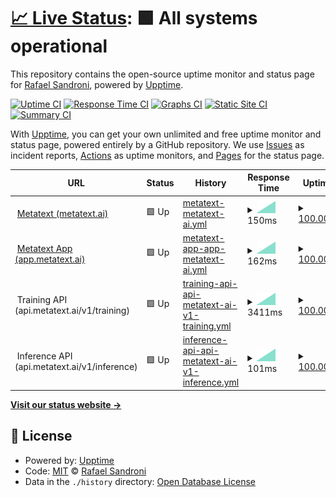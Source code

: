 # [📈 Live Status](https://rafaelsandroni.github.io/status): <!--live status--> **🟩 All systems operational**

This repository contains the open-source uptime monitor and status page for [Rafael Sandroni](https://rafaelsandroni.github.io/status), powered by [Upptime](https://github.com/upptime/upptime).

[![Uptime CI](https://github.com/rafaelsandroni/status/workflows/Uptime%20CI/badge.svg)](https://github.com/upptime/upptime/actions?query=workflow%3A%22Uptime+CI%22)
[![Response Time CI](https://github.com/rafaelsandroni/status/workflows/Response%20Time%20CI/badge.svg)](https://github.com/upptime/upptime/actions?query=workflow%3A%22Response+Time+CI%22)
[![Graphs CI](https://github.com/rafaelsandroni/status/workflows/Graphs%20CI/badge.svg)](https://github.com/upptime/upptime/actions?query=workflow%3A%22Graphs+CI%22)
[![Static Site CI](https://github.com/rafaelsandroni/status/workflows/Static%20Site%20CI/badge.svg)](https://github.com/upptime/upptime/actions?query=workflow%3A%22Static+Site+CI%22)
[![Summary CI](https://github.com/rafaelsandroni/status/workflows/Summary%20CI/badge.svg)](https://github.com/upptime/upptime/actions?query=workflow%3A%22Summary+CI%22)

With [Upptime](https://upptime.js.org), you can get your own unlimited and free uptime monitor and status page, powered entirely by a GitHub repository. We use [Issues](https://github.com/rafaelsandroni/status/issues) as incident reports, [Actions](https://github.com/rafaelsandroni/status/actions) as uptime monitors, and [Pages](https://rafaelsandroni.github.io/status) for the status page.

<!--start: status pages-->
<!-- This summary is generated by Upptime (https://github.com/upptime/upptime) -->
<!-- Do not edit this manually, your changes will be overwritten -->
<!-- prettier-ignore -->
| URL | Status | History | Response Time | Uptime |
| --- | ------ | ------- | ------------- | ------ |
| <img alt="" src="https://metatext.io/favicon.png" height="13"> [Metatext (metatext.ai)](https://metatext.ai) | 🟩 Up | [metatext-metatext-ai.yml](https://github.com/metatext/status/commits/HEAD/history/metatext-metatext-ai.yml) | <details><summary><img alt="Response time graph" src="./graphs/metatext-metatext-ai/response-time-week.png" height="20"> 150ms</summary><br><a href="https://status.metatext.io/history/metatext-metatext-ai"><img alt="Response time 150" src="https://img.shields.io/endpoint?url=https%3A%2F%2Fraw.githubusercontent.com%2Fmetatext%2Fstatus%2FHEAD%2Fapi%2Fmetatext-metatext-ai%2Fresponse-time.json"></a><br><a href="https://status.metatext.io/history/metatext-metatext-ai"><img alt="24-hour response time 150" src="https://img.shields.io/endpoint?url=https%3A%2F%2Fraw.githubusercontent.com%2Fmetatext%2Fstatus%2FHEAD%2Fapi%2Fmetatext-metatext-ai%2Fresponse-time-day.json"></a><br><a href="https://status.metatext.io/history/metatext-metatext-ai"><img alt="7-day response time 150" src="https://img.shields.io/endpoint?url=https%3A%2F%2Fraw.githubusercontent.com%2Fmetatext%2Fstatus%2FHEAD%2Fapi%2Fmetatext-metatext-ai%2Fresponse-time-week.json"></a><br><a href="https://status.metatext.io/history/metatext-metatext-ai"><img alt="30-day response time 150" src="https://img.shields.io/endpoint?url=https%3A%2F%2Fraw.githubusercontent.com%2Fmetatext%2Fstatus%2FHEAD%2Fapi%2Fmetatext-metatext-ai%2Fresponse-time-month.json"></a><br><a href="https://status.metatext.io/history/metatext-metatext-ai"><img alt="1-year response time 150" src="https://img.shields.io/endpoint?url=https%3A%2F%2Fraw.githubusercontent.com%2Fmetatext%2Fstatus%2FHEAD%2Fapi%2Fmetatext-metatext-ai%2Fresponse-time-year.json"></a></details> | <details><summary><a href="https://status.metatext.io/history/metatext-metatext-ai">100.00%</a></summary><a href="https://status.metatext.io/history/metatext-metatext-ai"><img alt="All-time uptime 100.00%" src="https://img.shields.io/endpoint?url=https%3A%2F%2Fraw.githubusercontent.com%2Fmetatext%2Fstatus%2FHEAD%2Fapi%2Fmetatext-metatext-ai%2Fuptime.json"></a><br><a href="https://status.metatext.io/history/metatext-metatext-ai"><img alt="24-hour uptime 100.00%" src="https://img.shields.io/endpoint?url=https%3A%2F%2Fraw.githubusercontent.com%2Fmetatext%2Fstatus%2FHEAD%2Fapi%2Fmetatext-metatext-ai%2Fuptime-day.json"></a><br><a href="https://status.metatext.io/history/metatext-metatext-ai"><img alt="7-day uptime 100.00%" src="https://img.shields.io/endpoint?url=https%3A%2F%2Fraw.githubusercontent.com%2Fmetatext%2Fstatus%2FHEAD%2Fapi%2Fmetatext-metatext-ai%2Fuptime-week.json"></a><br><a href="https://status.metatext.io/history/metatext-metatext-ai"><img alt="30-day uptime 100.00%" src="https://img.shields.io/endpoint?url=https%3A%2F%2Fraw.githubusercontent.com%2Fmetatext%2Fstatus%2FHEAD%2Fapi%2Fmetatext-metatext-ai%2Fuptime-month.json"></a><br><a href="https://status.metatext.io/history/metatext-metatext-ai"><img alt="1-year uptime 100.00%" src="https://img.shields.io/endpoint?url=https%3A%2F%2Fraw.githubusercontent.com%2Fmetatext%2Fstatus%2FHEAD%2Fapi%2Fmetatext-metatext-ai%2Fuptime-year.json"></a></details>
| <img alt="" src="https://metatext.io/favicon.png" height="13"> [Metatext App (app.metatext.ai)](https://app.metatext.ai) | 🟩 Up | [metatext-app-app-metatext-ai.yml](https://github.com/metatext/status/commits/HEAD/history/metatext-app-app-metatext-ai.yml) | <details><summary><img alt="Response time graph" src="./graphs/metatext-app-app-metatext-ai/response-time-week.png" height="20"> 162ms</summary><br><a href="https://status.metatext.io/history/metatext-app-app-metatext-ai"><img alt="Response time 162" src="https://img.shields.io/endpoint?url=https%3A%2F%2Fraw.githubusercontent.com%2Fmetatext%2Fstatus%2FHEAD%2Fapi%2Fmetatext-app-app-metatext-ai%2Fresponse-time.json"></a><br><a href="https://status.metatext.io/history/metatext-app-app-metatext-ai"><img alt="24-hour response time 162" src="https://img.shields.io/endpoint?url=https%3A%2F%2Fraw.githubusercontent.com%2Fmetatext%2Fstatus%2FHEAD%2Fapi%2Fmetatext-app-app-metatext-ai%2Fresponse-time-day.json"></a><br><a href="https://status.metatext.io/history/metatext-app-app-metatext-ai"><img alt="7-day response time 162" src="https://img.shields.io/endpoint?url=https%3A%2F%2Fraw.githubusercontent.com%2Fmetatext%2Fstatus%2FHEAD%2Fapi%2Fmetatext-app-app-metatext-ai%2Fresponse-time-week.json"></a><br><a href="https://status.metatext.io/history/metatext-app-app-metatext-ai"><img alt="30-day response time 162" src="https://img.shields.io/endpoint?url=https%3A%2F%2Fraw.githubusercontent.com%2Fmetatext%2Fstatus%2FHEAD%2Fapi%2Fmetatext-app-app-metatext-ai%2Fresponse-time-month.json"></a><br><a href="https://status.metatext.io/history/metatext-app-app-metatext-ai"><img alt="1-year response time 162" src="https://img.shields.io/endpoint?url=https%3A%2F%2Fraw.githubusercontent.com%2Fmetatext%2Fstatus%2FHEAD%2Fapi%2Fmetatext-app-app-metatext-ai%2Fresponse-time-year.json"></a></details> | <details><summary><a href="https://status.metatext.io/history/metatext-app-app-metatext-ai">100.00%</a></summary><a href="https://status.metatext.io/history/metatext-app-app-metatext-ai"><img alt="All-time uptime 100.00%" src="https://img.shields.io/endpoint?url=https%3A%2F%2Fraw.githubusercontent.com%2Fmetatext%2Fstatus%2FHEAD%2Fapi%2Fmetatext-app-app-metatext-ai%2Fuptime.json"></a><br><a href="https://status.metatext.io/history/metatext-app-app-metatext-ai"><img alt="24-hour uptime 100.00%" src="https://img.shields.io/endpoint?url=https%3A%2F%2Fraw.githubusercontent.com%2Fmetatext%2Fstatus%2FHEAD%2Fapi%2Fmetatext-app-app-metatext-ai%2Fuptime-day.json"></a><br><a href="https://status.metatext.io/history/metatext-app-app-metatext-ai"><img alt="7-day uptime 100.00%" src="https://img.shields.io/endpoint?url=https%3A%2F%2Fraw.githubusercontent.com%2Fmetatext%2Fstatus%2FHEAD%2Fapi%2Fmetatext-app-app-metatext-ai%2Fuptime-week.json"></a><br><a href="https://status.metatext.io/history/metatext-app-app-metatext-ai"><img alt="30-day uptime 100.00%" src="https://img.shields.io/endpoint?url=https%3A%2F%2Fraw.githubusercontent.com%2Fmetatext%2Fstatus%2FHEAD%2Fapi%2Fmetatext-app-app-metatext-ai%2Fuptime-month.json"></a><br><a href="https://status.metatext.io/history/metatext-app-app-metatext-ai"><img alt="1-year uptime 100.00%" src="https://img.shields.io/endpoint?url=https%3A%2F%2Fraw.githubusercontent.com%2Fmetatext%2Fstatus%2FHEAD%2Fapi%2Fmetatext-app-app-metatext-ai%2Fuptime-year.json"></a></details>
| <img alt="" src="https://aws.amazon.com/favicon.ico" height="13"> Training API (api.metatext.ai/v1/training) | 🟩 Up | [training-api-api-metatext-ai-v1-training.yml](https://github.com/metatext/status/commits/HEAD/history/training-api-api-metatext-ai-v1-training.yml) | <details><summary><img alt="Response time graph" src="./graphs/training-api-api-metatext-ai-v1-training/response-time-week.png" height="20"> 3411ms</summary><br><a href="https://status.metatext.io/history/training-api-api-metatext-ai-v1-training"><img alt="Response time 3411" src="https://img.shields.io/endpoint?url=https%3A%2F%2Fraw.githubusercontent.com%2Fmetatext%2Fstatus%2FHEAD%2Fapi%2Ftraining-api-api-metatext-ai-v1-training%2Fresponse-time.json"></a><br><a href="https://status.metatext.io/history/training-api-api-metatext-ai-v1-training"><img alt="24-hour response time 3411" src="https://img.shields.io/endpoint?url=https%3A%2F%2Fraw.githubusercontent.com%2Fmetatext%2Fstatus%2FHEAD%2Fapi%2Ftraining-api-api-metatext-ai-v1-training%2Fresponse-time-day.json"></a><br><a href="https://status.metatext.io/history/training-api-api-metatext-ai-v1-training"><img alt="7-day response time 3411" src="https://img.shields.io/endpoint?url=https%3A%2F%2Fraw.githubusercontent.com%2Fmetatext%2Fstatus%2FHEAD%2Fapi%2Ftraining-api-api-metatext-ai-v1-training%2Fresponse-time-week.json"></a><br><a href="https://status.metatext.io/history/training-api-api-metatext-ai-v1-training"><img alt="30-day response time 3411" src="https://img.shields.io/endpoint?url=https%3A%2F%2Fraw.githubusercontent.com%2Fmetatext%2Fstatus%2FHEAD%2Fapi%2Ftraining-api-api-metatext-ai-v1-training%2Fresponse-time-month.json"></a><br><a href="https://status.metatext.io/history/training-api-api-metatext-ai-v1-training"><img alt="1-year response time 3411" src="https://img.shields.io/endpoint?url=https%3A%2F%2Fraw.githubusercontent.com%2Fmetatext%2Fstatus%2FHEAD%2Fapi%2Ftraining-api-api-metatext-ai-v1-training%2Fresponse-time-year.json"></a></details> | <details><summary><a href="https://status.metatext.io/history/training-api-api-metatext-ai-v1-training">100.00%</a></summary><a href="https://status.metatext.io/history/training-api-api-metatext-ai-v1-training"><img alt="All-time uptime 100.00%" src="https://img.shields.io/endpoint?url=https%3A%2F%2Fraw.githubusercontent.com%2Fmetatext%2Fstatus%2FHEAD%2Fapi%2Ftraining-api-api-metatext-ai-v1-training%2Fuptime.json"></a><br><a href="https://status.metatext.io/history/training-api-api-metatext-ai-v1-training"><img alt="24-hour uptime 100.00%" src="https://img.shields.io/endpoint?url=https%3A%2F%2Fraw.githubusercontent.com%2Fmetatext%2Fstatus%2FHEAD%2Fapi%2Ftraining-api-api-metatext-ai-v1-training%2Fuptime-day.json"></a><br><a href="https://status.metatext.io/history/training-api-api-metatext-ai-v1-training"><img alt="7-day uptime 100.00%" src="https://img.shields.io/endpoint?url=https%3A%2F%2Fraw.githubusercontent.com%2Fmetatext%2Fstatus%2FHEAD%2Fapi%2Ftraining-api-api-metatext-ai-v1-training%2Fuptime-week.json"></a><br><a href="https://status.metatext.io/history/training-api-api-metatext-ai-v1-training"><img alt="30-day uptime 100.00%" src="https://img.shields.io/endpoint?url=https%3A%2F%2Fraw.githubusercontent.com%2Fmetatext%2Fstatus%2FHEAD%2Fapi%2Ftraining-api-api-metatext-ai-v1-training%2Fuptime-month.json"></a><br><a href="https://status.metatext.io/history/training-api-api-metatext-ai-v1-training"><img alt="1-year uptime 100.00%" src="https://img.shields.io/endpoint?url=https%3A%2F%2Fraw.githubusercontent.com%2Fmetatext%2Fstatus%2FHEAD%2Fapi%2Ftraining-api-api-metatext-ai-v1-training%2Fuptime-year.json"></a></details>
| <img alt="" src="https://aws.amazon.com/favicon.ico" height="13"> Inference API (api.metatext.ai/v1/inference) | 🟩 Up | [inference-api-api-metatext-ai-v1-inference.yml](https://github.com/metatext/status/commits/HEAD/history/inference-api-api-metatext-ai-v1-inference.yml) | <details><summary><img alt="Response time graph" src="./graphs/inference-api-api-metatext-ai-v1-inference/response-time-week.png" height="20"> 101ms</summary><br><a href="https://status.metatext.io/history/inference-api-api-metatext-ai-v1-inference"><img alt="Response time 101" src="https://img.shields.io/endpoint?url=https%3A%2F%2Fraw.githubusercontent.com%2Fmetatext%2Fstatus%2FHEAD%2Fapi%2Finference-api-api-metatext-ai-v1-inference%2Fresponse-time.json"></a><br><a href="https://status.metatext.io/history/inference-api-api-metatext-ai-v1-inference"><img alt="24-hour response time 101" src="https://img.shields.io/endpoint?url=https%3A%2F%2Fraw.githubusercontent.com%2Fmetatext%2Fstatus%2FHEAD%2Fapi%2Finference-api-api-metatext-ai-v1-inference%2Fresponse-time-day.json"></a><br><a href="https://status.metatext.io/history/inference-api-api-metatext-ai-v1-inference"><img alt="7-day response time 101" src="https://img.shields.io/endpoint?url=https%3A%2F%2Fraw.githubusercontent.com%2Fmetatext%2Fstatus%2FHEAD%2Fapi%2Finference-api-api-metatext-ai-v1-inference%2Fresponse-time-week.json"></a><br><a href="https://status.metatext.io/history/inference-api-api-metatext-ai-v1-inference"><img alt="30-day response time 101" src="https://img.shields.io/endpoint?url=https%3A%2F%2Fraw.githubusercontent.com%2Fmetatext%2Fstatus%2FHEAD%2Fapi%2Finference-api-api-metatext-ai-v1-inference%2Fresponse-time-month.json"></a><br><a href="https://status.metatext.io/history/inference-api-api-metatext-ai-v1-inference"><img alt="1-year response time 101" src="https://img.shields.io/endpoint?url=https%3A%2F%2Fraw.githubusercontent.com%2Fmetatext%2Fstatus%2FHEAD%2Fapi%2Finference-api-api-metatext-ai-v1-inference%2Fresponse-time-year.json"></a></details> | <details><summary><a href="https://status.metatext.io/history/inference-api-api-metatext-ai-v1-inference">100.00%</a></summary><a href="https://status.metatext.io/history/inference-api-api-metatext-ai-v1-inference"><img alt="All-time uptime 100.00%" src="https://img.shields.io/endpoint?url=https%3A%2F%2Fraw.githubusercontent.com%2Fmetatext%2Fstatus%2FHEAD%2Fapi%2Finference-api-api-metatext-ai-v1-inference%2Fuptime.json"></a><br><a href="https://status.metatext.io/history/inference-api-api-metatext-ai-v1-inference"><img alt="24-hour uptime 100.00%" src="https://img.shields.io/endpoint?url=https%3A%2F%2Fraw.githubusercontent.com%2Fmetatext%2Fstatus%2FHEAD%2Fapi%2Finference-api-api-metatext-ai-v1-inference%2Fuptime-day.json"></a><br><a href="https://status.metatext.io/history/inference-api-api-metatext-ai-v1-inference"><img alt="7-day uptime 100.00%" src="https://img.shields.io/endpoint?url=https%3A%2F%2Fraw.githubusercontent.com%2Fmetatext%2Fstatus%2FHEAD%2Fapi%2Finference-api-api-metatext-ai-v1-inference%2Fuptime-week.json"></a><br><a href="https://status.metatext.io/history/inference-api-api-metatext-ai-v1-inference"><img alt="30-day uptime 100.00%" src="https://img.shields.io/endpoint?url=https%3A%2F%2Fraw.githubusercontent.com%2Fmetatext%2Fstatus%2FHEAD%2Fapi%2Finference-api-api-metatext-ai-v1-inference%2Fuptime-month.json"></a><br><a href="https://status.metatext.io/history/inference-api-api-metatext-ai-v1-inference"><img alt="1-year uptime 100.00%" src="https://img.shields.io/endpoint?url=https%3A%2F%2Fraw.githubusercontent.com%2Fmetatext%2Fstatus%2FHEAD%2Fapi%2Finference-api-api-metatext-ai-v1-inference%2Fuptime-year.json"></a></details>

<!--end: status pages-->

[**Visit our status website →**](https://rafaelsandroni.github.io/status)

## 📄 License

- Powered by: [Upptime](https://github.com/upptime/upptime)
- Code: [MIT](./LICENSE) © [Rafael Sandroni](https://rafaelsandroni.github.io/status)
- Data in the `./history` directory: [Open Database License](https://opendatacommons.org/licenses/odbl/1-0/)

